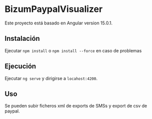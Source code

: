 # BizumPaypalVisualizer

Este proyecto está basado en Angular version 15.0.1.

## Instalación

Ejecutar `npm install` o `npm install --force` en caso de problemas 

## Ejecución

Ejecutar `ng serve` y dirigirse a `locahost:4200`.

## Uso

Se pueden subir ficheros xml de exports de SMSs y export de csv de paypal.

